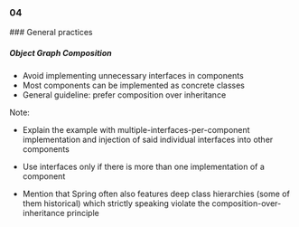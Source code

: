 
<h3 class="chapter-number">04</h3>
### General practices

##### Object Graph Composition

* Avoid implementing unnecessary interfaces in components
* Most components can be implemented as concrete classes
* General guideline: prefer composition over inheritance

Note:

* Explain the example with multiple-interfaces-per-component implementation and
injection of said individual interfaces into other components

* Use interfaces only if there is more than one implementation of a component

* Mention that Spring often also features deep class hierarchies
(some of them historical) which strictly speaking violate the
composition-over-inheritance principle